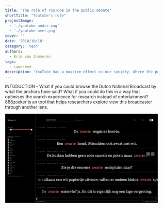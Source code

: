 ```yaml
---
title: 'The role of YouTube in the public debate'
shortTitle: "Youtube's role"
projectImage:
  - './youtube-under.png'
  - './youtube-over.png'
cover: ''
date: '2018/10/10'
category: 'tech'
authors:
  - Erik van Zummeren
tags:
  - Launched
description: 'YouTube has a massive effect on our society. Where the public debate was previously held in local venues, these have more and more shifted towards closed environment such as YouTube'
---
```


INTODUCTION - What if you could browse the Dutch National Broadcast by what the anchors have said? What if you could do this in a way that optimises the search experience for research instead of entertainment? 888zoeker is an tool that helps researchers explore view this broadcaster through another lens. 

![alt text](./888zoeker.png)

